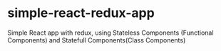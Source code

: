 # simple-react-redux-app
Simple React app with redux, using Stateless Components (Functional Components) and Statefull Components(Class Components)
